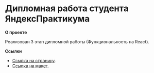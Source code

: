 # Дипломная работа студента ЯндексПрактикума

**О проекте**

Реализован 3 этап дипломной работы (Функциональность на React).

**Ссылки**

* [Ссылка на страницу](https://workshop-diploma.nomoreparties.sbs).
* [Ссылка на макет](https://disk.yandex.ru/d/d_lOVivjPpiC2g).
